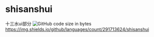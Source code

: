 # shisanshui
十三水ui部分
![GitHub code size in bytes](https://img.shields.io/github/languages/code-size/291713624/shisanshui)
https://img.shields.io/github/languages/count/291713624/shisanshui
